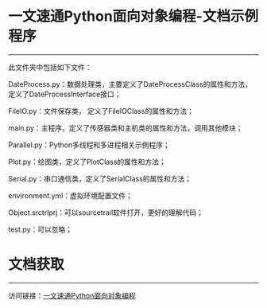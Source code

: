 # 一文速通Python面向对象编程-文档示例程序

---------------------------------------------------------------------------------------------------------------------------------------

此文件夹中包括如下文件：



DateProcess.py：数据处理类，主要定义了DateProcessClass的属性和方法，定义了DateProcessInterface接口；



FileIO.py：文件保存类， 定义了FileIOClass的属性和方法；



main.py：主程序，定义了传感器类和主机类的属性和方法，调用其他模块；



Parallel.py：Python多线程和多进程相关示例程序；



Plot.py：绘图类，定义了PlotClass的属性和方法；



Serial.py：串口通信类，定义了SerialClass的属性和方法；



environment.yml：虚拟环境配置文件；



Object.srctrlprj：可以sourcetrail软件打开，更好的理解代码；



test.py：可以忽略；



# 文档获取

-------------------------

访问链接：[一文速通Python面向对象编程](https://github.com/leezisheng/Doc)

